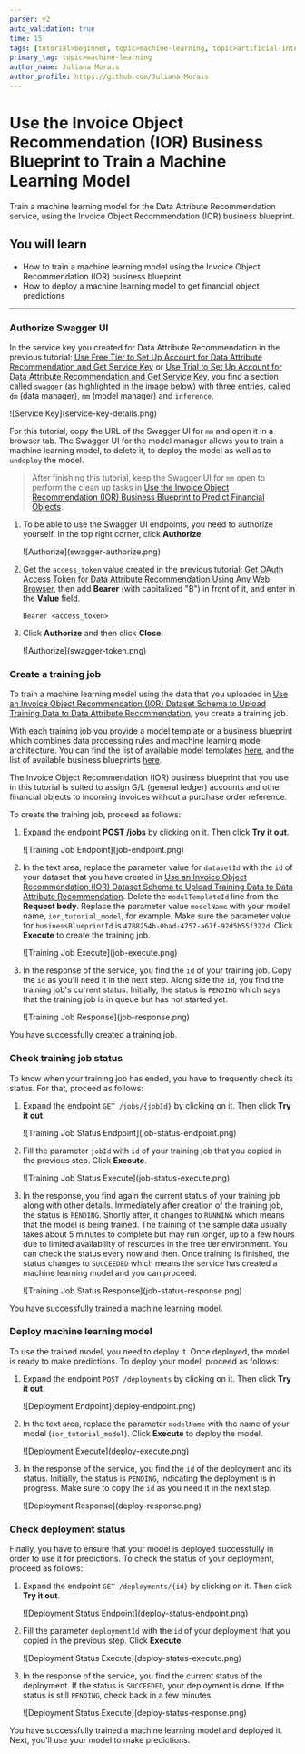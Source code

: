 ```yaml
---
parser: v2
auto_validation: true
time: 15
tags: [tutorial>beginner, topic>machine-learning, topic>artificial-intelligence, topic>cloud, software-product>sap-business-technology-platform, software-product>sap-ai-business-services, software-product>data-attribute-recommendation, tutorial>free-tier]
primary_tag: topic>machine-learning
author_name: Juliana Morais
author_profile: https://github.com/Juliana-Morais
---
```


# Use the Invoice Object Recommendation (IOR) Business Blueprint to Train a Machine Learning Model
<!-- description --> Train a machine learning model for the Data Attribute Recommendation service, using the Invoice Object Recommendation (IOR) business blueprint.

## You will learn
  - How to train a machine learning model using the Invoice Object Recommendation (IOR) business blueprint
  - How to deploy a machine learning model to get financial object predictions

---

### Authorize Swagger UI


In the service key you created for Data Attribute Recommendation in the previous tutorial: [Use Free Tier to Set Up Account for Data Attribute Recommendation and Get Service Key](cp-aibus-dar-booster-free-key) or [Use Trial to Set Up Account for Data Attribute Recommendation and Get Service Key](cp-aibus-dar-booster-key), you find a section called `swagger` (as highlighted in the image below) with three entries, called `dm` (data manager), `mm` (model manager) and `inference`.

<!-- border -->![Service Key](service-key-details.png)

For this tutorial, copy the URL of the Swagger UI for `mm` and open it in a browser tab. The Swagger UI for the model manager allows you to train a machine learning model, to delete it, to deploy the model as well as to `undeploy` the model.

>After finishing this tutorial, keep the Swagger UI for `mm` open to perform the clean up tasks in [Use the Invoice Object Recommendation (IOR) Business Blueprint to Predict Financial Objects](cp-aibus-dar-swagger-ior-predict).

1. To be able to use the Swagger UI endpoints, you need to authorize yourself. In the top right corner, click **Authorize**.

    <!-- border -->![Authorize](swagger-authorize.png)

2. Get the `access_token` value created in the previous tutorial: [Get OAuth Access Token for Data Attribute Recommendation Using Any Web Browser](cp-aibus-dar-web-oauth-token), then add **Bearer** (with capitalized "B") in front of it, and enter in the **Value** field.

    ```
    Bearer <access_token>
    ```

3. Click **Authorize** and then click **Close**.

    <!-- border -->![Authorize](swagger-token.png)



### Create a training job


To train a machine learning model using the data that you uploaded in [Use an Invoice Object Recommendation (IOR) Dataset Schema to Upload Training Data to Data Attribute Recommendation](cp-aibus-dar-swagger-ior-upload), you create a training job.

With each training job you provide a model template or a business blueprint which combines data processing rules and machine learning model architecture. You can find the list of available model templates [here](https://help.sap.com/docs/Data_Attribute_Recommendation/105bcfd88921418e8c29b24a7a402ec3/1e76e8c636974a06967552c05d40e066.html), and the list of available business blueprints [here](https://help.sap.com/docs/Data_Attribute_Recommendation/105bcfd88921418e8c29b24a7a402ec3/091eace025e14793be0e83ef2109b349.html).

The Invoice Object Recommendation (IOR) business blueprint that you use in this tutorial is suited to assign G/L (general ledger) accounts and other financial objects to incoming invoices without a purchase order reference.

To create the training job, proceed as follows:

1. Expand the endpoint **POST /jobs** by clicking on it. Then click **Try it out**.

    <!-- border -->![Training Job Endpoint](job-endpoint.png)

2. In the text area, replace the parameter value for `datasetId` with the `id` of your dataset that you have created in [Use an Invoice Object Recommendation (IOR) Dataset Schema to Upload Training Data to Data Attribute Recommendation](cp-aibus-dar-swagger-ior-upload). Delete the `modelTemplateId` line from the **Request body**. Replace the parameter value `modelName` with your model name, `ior_tutorial_model`, for example. Make sure the parameter value for `businessBlueprintId` is `4788254b-0bad-4757-a67f-92d5b55f322d`. Click **Execute** to create the training job.

    <!-- border -->![Training Job Execute](job-execute.png)

3. In the response of the service, you find the `id` of your training job. Copy the `id` as you'll need it in the next step. Along side the `id`, you find the training job's current status. Initially, the status is `PENDING` which says that the training job is in queue but has not started yet.

    <!-- border -->![Training Job Response](job-response.png)

You have successfully created a training job.



### Check training job status


To know when your training job has ended, you have to frequently check its status. For that, proceed as follows:

1. Expand the endpoint `GET /jobs/{jobId}` by clicking on it. Then click **Try it out**.

    <!-- border -->![Training Job Status Endpoint](job-status-endpoint.png)

2. Fill the parameter `jobId` with `id` of your training job that you copied in the previous step. Click **Execute**.

    <!-- border -->![Training Job Status Execute](job-status-execute.png)

3. In the response, you find again the current status of your training job along with other details. Immediately after creation of the training job, the status is `PENDING`. Shortly after, it changes to `RUNNING` which means that the model is being trained. The training of the sample data usually takes about 5 minutes to complete but may run longer, up to a few hours due to limited availability of resources in the free tier environment. You can check the status every now and then. Once training is finished, the status changes to `SUCCEEDED` which means the service has created a machine learning model and you can proceed.

    <!-- border -->![Training Job Status Response](job-status-response.png)

You have successfully trained a machine learning model.



### Deploy machine learning model


To use the trained model, you need to deploy it. Once deployed, the model is ready to make predictions. To deploy your model, proceed as follows:

1. Expand the endpoint `POST /deployments` by clicking on it. Then click **Try it out**.

    <!-- border -->![Deployment Endpoint](deploy-endpoint.png)

2. In the text area, replace the parameter `modelName` with the name of your model (`ior_tutorial_model`). Click **Execute** to deploy the model.

    <!-- border -->![Deployment Execute](deploy-execute.png)

3. In the response of the service, you find the `id` of the deployment and its status. Initially, the status is `PENDING`, indicating the deployment is in progress. Make sure to copy the `id` as you need it in the next step.

    <!-- border -->![Deployment Response](deploy-response.png)



### Check deployment status


Finally, you have to ensure that your model is deployed successfully in order to use it for predictions. To check the status of your deployment, proceed as follows:

1. Expand the endpoint `GET /deployments/{id}` by clicking on it. Then click **Try it out**.

    <!-- border -->![Deployment Status Endpoint](deploy-status-endpoint.png)

2. Fill the parameter `deploymentId` with the `id` of your deployment that you copied in the previous step. Click **Execute**.

    <!-- border -->![Deployment Status Execute](deploy-status-execute.png)

3. In the response of the service, you find the current status of the deployment. If the status is `SUCCEEDED`, your deployment is done. If the status is still `PENDING`, check back in a few minutes.

    <!-- border -->![Deployment Status Execute](deploy-status-response.png)

You have successfully trained a machine learning model and deployed it. Next, you'll use your model to make predictions.